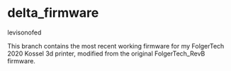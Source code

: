 # delta_firmware
levisonofed

This branch contains the most recent working firmware for my FolgerTech 2020 Kossel 3d printer, modified from the original FolgerTech_RevB firmware.
